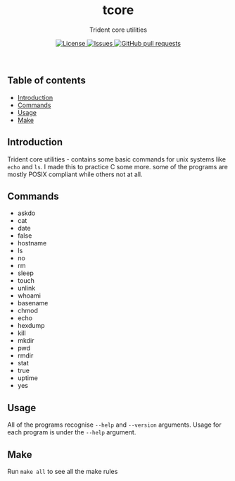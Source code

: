 <p align="center">
	<h1 align="center">tcore</h2>
	<p align="center">Trident core utilities</p>
</p>
<p align="center">
	<a href="./LICENSE">
		<img alt="License" src="https://img.shields.io/badge/license-GPL-blue?color=7aca00"/>
	</a>
	<a href="https://github.com/LordOfTrident/tcore/issues">
		<img alt="Issues" src="https://img.shields.io/github/issues/LordOfTrident/tcore?color=0088ff"/>
	</a>
	<a href="https://github.com/LordOfTrident/tcore/pulls">
		<img alt="GitHub pull requests" src="https://img.shields.io/github/issues-pr/LordOfTrident/tcore?color=0088ff"/>
	</a>
	<br><br><br>
</p>

## Table of contents
* [Introduction](#introduction)
* [Commands](#commands)
* [Usage](#usage)
* [Make](#make)

## Introduction
Trident core utilities - contains some basic commands for unix systems like `echo` and `ls`. I made this to practice C some more.
some of the programs are mostly POSIX compliant while others not at all.

## Commands
- askdo
- cat
- date
- false
- hostname
- ls
- no
- rm
- sleep
- touch
- unlink
- whoami
- basename
- chmod
- echo
- hexdump
- kill
- mkdir
- pwd
- rmdir
- stat
- true
- uptime
- yes

## Usage
All of the programs recognise `--help` and `--version` arguments. Usage for each program is under the `--help` argument.

## Make
Run `make all` to see all the make rules
